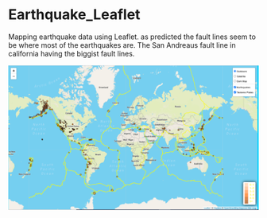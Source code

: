 # Earthquake_Leaflet
Mapping earthquake data using Leaflet. as predicted the fault lines seem to be where most of the earthquakes are. The San Andreaus fault line in california having the biggist fault lines. 

![Earthquakes](.notebook/assets/images/earthquake.png)
